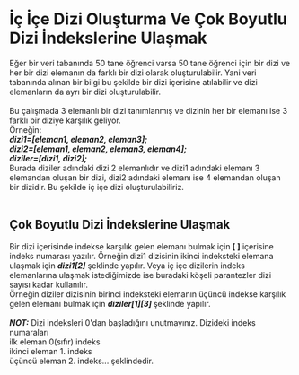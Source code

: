 <h1> İç İçe Dizi Oluşturma Ve Çok Boyutlu Dizi İndekslerine Ulaşmak</h1>
Eğer bir veri tabanında 50 tane öğrenci varsa 50 tane öğrenci için bir dizi ve her bir dizi elemanın da farklı bir dizi olarak oluşturulabilir. 
Yani veri tabanında alınan bir bilgi bu şekilde bir dizi içerisine atılabilir ve dizi elemanların da ayrı bir dizi oluşturulabilir.<br><br>
Bu çalışmada 3 elemanlı bir dizi tanımlanmış ve dizinin her bir elemanı ise 3 farklı bir diziye karşılık geliyor.<br>
Örneğin:<br><b><i>
dizi1=[eleman1, eleman2, eleman3];<br>
dizi2=[eleman1, eleman2, eleman3, eleman4];<br>
diziler=[dizi1, dizi2]; </i></b><br>
Burada diziler adındaki dizi 2 elemanlıdır ve dizi1 adındaki elemanı 3 elemandan oluşan bir dizi, dizi2 adındaki elemanı ise 4 elemandan oluşan bir dizidir. Bu şekilde iç içe dizi oluşturulabiliriz.<br><br>
<h2>Çok Boyutlu Dizi İndekslerine Ulaşmak</h2>
Bir dizi içerisinde indekse karşılık gelen elemanı bulmak için <b>[ ]</b> içerisine indeks numarası yazılır.
Örneğin dizi1 dizisinin ikinci indeksteki elemana ulaşmak için <b><i>dizi1[2]</i></b> şeklinde yapılır.
Veya iç içe dizilerin indeks elemanlarına ulaşmak istediğimizde ise buradaki köşeli parantezler dizi sayısı kadar kullanılır.<br>
Örneğin diziler dizisinin birinci indeksteki elemanın üçüncü indekse karşılık gelen elemanı bulmak için <b><i>diziler[1][3] </i></b> şeklinde yapılır.<br><br>
<b><i>NOT:</i></b> Dizi indeksleri 0'dan başladığını unutmayınız. Dizideki indeks numaraları<br>
ilk eleman 0(sıfır) indeks<br>
ikinci eleman 1. indeks<br>
üçüncü eleman 2. indeks... şeklindedir.
